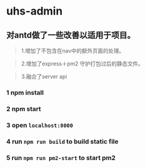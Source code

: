 # uhs-admin
## 对antd做了一些改善以适用于项目。
> 1.增加了不包含在nav中的额外页面的处理。

> 2.增加了express＋pm2 守护打包过后的静态文件。

> 3.融合了server api

### 1 npm install 



### 2 npm start



### 3 open ```localhost:8000```



### 4 run   ```npm run build``` to build static file


### 5 run ```npm run pm2-start``` to start pm2 
